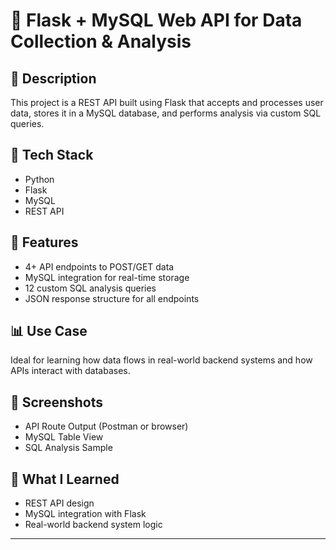 # 📡 Flask + MySQL Web API for Data Collection & Analysis

## 📌 Description
This project is a REST API built using Flask that accepts and processes user data, stores it in a MySQL database, and performs analysis via custom SQL queries.

## 🔧 Tech Stack
- Python
- Flask
- MySQL
- REST API

## 🚀 Features
- 4+ API endpoints to POST/GET data
- MySQL integration for real-time storage
- 12 custom SQL analysis queries
- JSON response structure for all endpoints

## 📊 Use Case
Ideal for learning how data flows in real-world backend systems and how APIs interact with databases.

## 📸 Screenshots
- API Route Output (Postman or browser)
- MySQL Table View
- SQL Analysis Sample

## 🧠 What I Learned
- REST API design
- MySQL integration with Flask
- Real-world backend system logic

---
